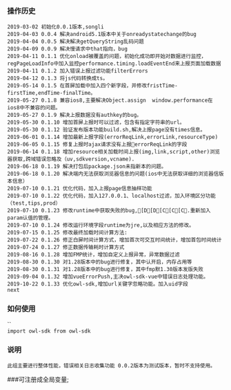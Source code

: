 ### 操作历史

`2019-03-02 初始化0.0.1版本,songli`  
`2019-04-03 0.0.4 解决android5.1版本中关于onreadystatechange的bug`  
`2019-04-04 0.0.5 解决解决getQueryString乱码问题`  
`2019-04-09 0.0.9 解决慢请求中that指向，bug`  
`2019-04-11 0.1.1 优化onload被覆盖的问题，初始化成功即开始对数据进行监控，regPageLoadInfo中加入监控performance.timing.loadEventEnd来上报页面加载数据`  
`2019-04-11 0.1.2 加入错误上报过滤功能filterErrors`  
`2019-04-12 0.1.3 将js代码转换成ts。`    
`2019-05-14 0.1.5 在首屏加载中加入四个新字段，并修改fristTime-firstTime,endTime-finalTime。`  
`2019-05-27 0.1.8 兼容ios8,主要解决Object.assign  window.performance在ios8中不兼容的问题。`  
`2019-05-27 0.1.9 解决上报数据没有authkey的bug。`  
`2019-05-30 0.1.10 增加首屏上报时可以过滤，包含有指定字符串的url。`    
`2019-05-30 0.1.12 验证发布版本功能build.sh,解决上报page没有times信息。`     
`2019-06-01 0.1.14 增加最新上报字段(errorReqLink,errorLink,resourceType)  `   
`2019-06-05 0.1.15 修复上报时ajax请求没有上报errorReqLink的字段  `   
`2019-06-14 0.1.18 增加resource相关加载时间上报(img,link,script,other)浏览器获取,跨域错误忽略及（uv,sdkversion,vcname).  `   
`2019-06-18 0.1.19 解决打包后package.json未指新本的问题。  `   
`2019-06-18 0.1.20 解决端内无法获取浏览器信息的问题(ios中无法获取详细的浏览器信版本信息）  `   
`2019-07-10 0.1.21 优化代码，加入上报page信息抽样功能  `   
`2019-07-10 0.1.22 优化代码，加入127.0.0.1、localhost过滤，加入环境区分功能（test,tips,prod）  `   
`2019-07-10 0.1.23 修改runtime中获取失败的bug,[D[D[C[C[C.重新加入param认值的管理。  `   
`2019-07-10 0.1.24 修改运行环境字段runtime为jre,以及相应方法的修改。  `   
`2019-07-15 0.1.25 修改最终加载时间计算方法:  `   
`2019-07-22 0.1.26 修正白屏时间计算方式，增加首次可交互时间统计，增加首包时间统计  `   
`2019-07-24 0.1.27 修正数据传输耗时计算方式  `   
`2019-08-16 0.1.28 增加FMP统计，增加自定义上报异常，异常数据过滤  `   
`2019-08-30 0.1.30 对1.28版本中的bug进行修复，其中认开启，内存占用等  `   
`2019-08-30 0.1.31 对1.28版本中的bug进行修复，其中fmp默1.30版本发版失败  `   
`2019-09-04 0.1.32 增加vueErrorPush,主决owl-sdk-vue中错误日志处理功能。  `   
`2019-10-22 0.1.33 优化owl-sdk,增加url关键字忽略功能。加入uid字段  `   
`next`
### 如何使用

``  
`import owl-sdk from owl-sdk`

### 说明

`此组主要进行整体性能，错误相关日志收集功能 0.0.2版本为测试版本，暂时不支持使用。`

###可注册成全局变量;
